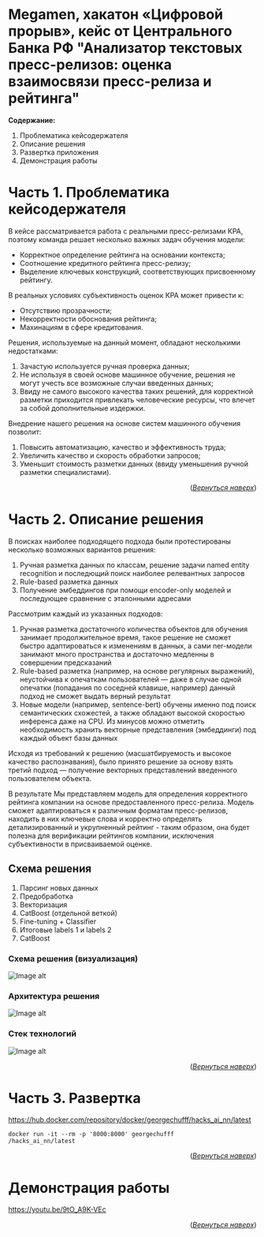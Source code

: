 <a name="readme-top"></a>

# Megamen, хакатон «Цифровой прорыв», кейс от Центрального Банка РФ "Анализатор текстовых пресс-релизов: оценка взаимосвязи пресс-релиза и рейтинга"

**Содержание:**
1. Проблематика кейсодержателя
2. Описание решения
3. Развертка приложения
4. Демонстрация работы


# Часть 1. Проблематика кейсодержателя
В кейсе рассматривается работа с реальными пресс-релизами КРА, поэтому команда решает несколько важных задач обучения модели:
* Корректное определение рейтинга на основании контекста;
* Соотношение кредитного рейтинга пресс-релизу;
* Выделение ключевых конструкций, соответствующих присвоенному рейтингу.

В реальных условиях субъективность оценок КРА может привести к:
* Отсутствию прозрачности;
* Некорректности обоснования рейтинга;
* Махинациям в сфере кредитования.

Решения, используемые на данный момент, обладают несколькими недостатками:
1. Зачастую используется ручная проверка данных;
2. Не используя в своей основе машинное обучение, решения не могут учесть все возможные случаи введенных данных;
3. Ввиду не самого высокого качества таких решений, для корректной разметки приходится привлекать человеческие ресурсы, что влечет за собой дополнительные издержки.

Внедрение нашего решения на основе систем машинного обучения позволит:
1. Повысить автоматизацию, качество и эффективность труда;
2. Увеличить качество и скорость обработки запросов; 
3. Уменьшит стоимость разметки данных (ввиду уменьшения ручной разметки специалистами).
<p align="right">(<a href="#readme-top"><i>Вернуться наверх</i></a>)</p>

# Часть 2. Описание решения
В поисках наиболее подходящего подхода были протестированы несколько возможных вариантов решения:
1. Ручная разметка данных по классам, решение задачи named entity recognition и последющий поиск наиболее релевантных запросов
2. Rule-based разметка данных
3. Получение эмбеддингов при помощи encoder-only моделей и последующее сравнение с эталонными адресами

Рассмотрим каждый из указанных подходов:
1. Ручная разметка достаточного количества объектов для обучения занимает продолжительное время, такое решение не сможет быстро адаптироваться к изменениям в данных, а сами ner-модели занимают много пространства и достаточно медленны в совершении предсказаний
2. Rule-based разметка (например, на основе регулярных выражений), неустойчива к опечаткам пользователей — даже в случае одной опечатки (попадания по соседней клавише, например) данный подход не сможет выдать верный результат
3. Новые модели (например, sentence-bert) обучены именно под поиск семантических схожестей, а также обладают высокой скоростью инференса даже на CPU. Из минусов можно отметить необходимость хранить векторные представления (эмбеддинги) под каждый объект базы данных

Исходя из требований к решению (масшатбируемость и высокое качество распознавания), было принято решение за основу взять третий подход — получение векторных представлений введенного пользователем объекта. 

В результате Мы представляем модель для определения корректного рейтинга компании на основе предоставленного пресс-релиза. Модель сможет адаптироваться к различным форматам пресс-релизов, находить в них ключевые слова и корректно определять детализированный и укрупненный рейтинг - таким образом, она будет полезна для верификации рейтингов компании, исключения субъективности в присваиваемой оценке.

## Схема решения 
1. Парсинг новых данных
2. Предобработка
3. Векторизация
4. CatBoost
(отдельной веткой)
3. Fine-tuning + Classifier
6. Итоговые labels 1 и labels 2
7. CatBoost

### Схема решения (визуализация)
![Image alt](https://github.com/mireaMegaman/nn_hackaton/blob/main/pics/tech_test6.png)

### Архитектура решения
![Image alt](https://github.com/mireaMegaman/nn_hackaton/blob/main/pics/arch_test4.png)

### Стек технологий
![Image alt](https://github.com/mireaMegaman/nn_hackaton/blob/main/pics/dia_test4.png)

<p align="right">(<a href="#readme-top"><i>Вернуться наверх</i></a>)</p>

# Часть 3. Развертка

https://hub.docker.com/repository/docker/georgechufff/hacks_ai_nn/latest

```
docker run -it --rm -p '8000:8000' georgechufff
/hacks_ai_nn/latest
```

<p align="right">(<a href="#readme-top"><i>Вернуться наверх</i></a>)</p>

# Демонстрация работы
https://youtu.be/9tO_A9K-VEc

<p align="right">(<a href="#readme-top"><i>Вернуться наверх</i></a>)</p>
